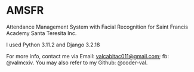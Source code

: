 # AMSFR
Attendance Management System with Facial Recognition for Saint Francis Academy Santa Teresita Inc.

I used Python 3.11.2 and Django 3.2.18

For more info, contact me via Email: valcabitac011@gmail.com; fb: @valmcxiv.
You may also refer to my Github: @coder-val.
